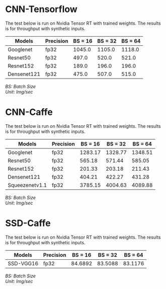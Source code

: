# CNN-Tensorflow  
The test below is run on Nvidia Tensor RT with trained weights. The results is for throughput with synthetic inputs.  
  
| Models    | Precision | BS = 16 | BS = 32 | BS = 64 |  
|-----------|-----------|---------|---------|---------|  
| Googlenet | fp32|1045.0|1105.0|1118.0|  
| Resnet50 | fp32|497.0|520.0|521.0|  
| Resnet152 | fp32|189.0|196.0|196.0|  
| Densenet121 | fp32|475.0|507.0|515.0|  
  
*BS: Batch Size*  
*Unit: Img/sec*  
  
# CNN-Caffe  
The test below is run on Nvidia Tensor RT with trained weights. The results is for throughput with synthetic inputs.  
  
| Models    | Precision | BS = 16 | BS = 32 | BS = 64 |  
|-----------|-----------|---------|---------|---------|  
| Googlenet | fp32|1283.17|1328.77|1348.51|  
| Resnet50 | fp32|565.18|571.44|585.05|  
| Resnet152 | fp32|201.33|203.18|211.43|  
| Densenet121 | fp32|404.21|422.27|431.28|  
| Squeezenetv1.1 | fp32|3785.15|4004.63|4089.88|  
  
*BS: Batch Size*  
*Unit: Img/sec*  
  
# SSD-Caffe  
The test below is run on Nvidia Tensor RT with trained weights. The results is for throughput with synthetic inputs.  
  
| Models    | Precision | BS = 16 | BS = 32 | BS = 64 |  
|-----------|-----------|---------|---------|---------|  
| SSD-VGG16 | fp32|84.6892|83.5088|83.1176|  
  
*BS: Batch Size*  
*Unit: Img/sec*  
  
